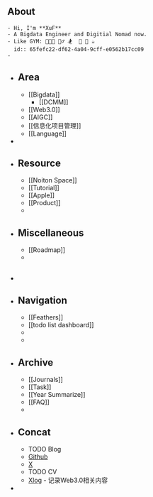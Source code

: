 ## About
	- Hi, I'm **XuF**
	- A Bigdata Engineer and Digitial Nomad now.
	- Like GYM: 🧑🏻‍💻 🚴‍♂️ 🏂  🥦 🎲 ☕️
	  id:: 65fefc22-df62-4a04-9cff-e0562b17cc09
	-
- ## Area
	- [[Bigdata]]
		- [[DCMM]]
	- [[Web3.0]]
	- [[AIGC]]
	- [[信息化项目管理]]
	- [[Language]]
-
- ## Resource
	- [[Noiton Space]]
	- [[Tutorial]]
	- [[Apple]]
	- [[Product]]
	-
- ## Miscellaneous
	- [[Roadmap]]
	-
- ##
- ## Navigation
	- [[Feathers]]
	- [[todo list dashboard]]
	-
	-
- ## Archive
	- [[Journals]]
	- [[Task]]
	- [[Year Summarize]]
	- [[FAQ]]
	-
- ## Concat
	- TODO Blog
	- [Github](https://github.com/Sherlock-Xpf)
	- [X](https://twitter.com/home)
	- TODO CV
	- [Xlog](https://xlog.app/) - 记录Web3.0相关内容
-